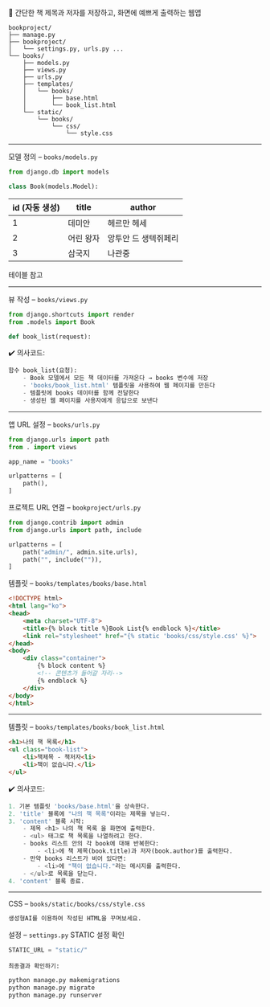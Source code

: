 🔹 간단한 책 제목과 저자를 저장하고, 화면에 예쁘게 출력하는 웹앱
```
bookproject/
├── manage.py
├── bookproject/
│   └── settings.py, urls.py ...
└── books/
    ├── models.py
    ├── views.py
    ├── urls.py
    ├── templates/
    │   └── books/
    │       ├── base.html
    │       └── book_list.html
    └── static/
        └── books/
            └── css/
                └── style.css
```
---
모델 정의 – `books/models.py`
```python
from django.db import models

class Book(models.Model):
```

| id (자동 생성) | title | author      |
| ---------- | ----- | ----------- |
| 1          | 데미안   | 헤르만 헤세      |
| 2          | 어린 왕자 | 앙투안 드 생텍쥐페리 |
| 3          | 삼국지   | 나관중         |
테이블 참고

---
뷰 작성 – `books/views.py`
```python
from django.shortcuts import render
from .models import Book

def book_list(request):
```

✔️ 의사코드:
```python
함수 book_list(요청):
    - Book 모델에서 모든 책 데이터를 가져온다 → books 변수에 저장
    - 'books/book_list.html' 템플릿을 사용하여 웹 페이지를 만든다
    - 템플릿에 books 데이터를 함께 전달한다
    - 생성된 웹 페이지를 사용자에게 응답으로 보낸다
```
---
앱 URL 설정 – `books/urls.py`
```python
from django.urls import path
from . import views

app_name = "books"

urlpatterns = [
    path(),
]
```

프로젝트 URL 연결 – `bookproject/urls.py`
```python
from django.contrib import admin
from django.urls import path, include

urlpatterns = [
    path("admin/", admin.site.urls),
    path("", include("")),
]
```

템플릿 – `books/templates/books/base.html`
```html
<!DOCTYPE html>
<html lang="ko">
<head>
    <meta charset="UTF-8">
    <title>{% block title %}Book List{% endblock %}</title>
    <link rel="stylesheet" href="{% static 'books/css/style.css' %}">
</head>
<body>
    <div class="container">
        {% block content %}
        <!-- 콘텐츠가 들어갈 자리-->
        {% endblock %}
    </div>
</body>
</html>
```


---
템플릿 – `books/templates/books/book_list.html`
```html
<h1>나의 책 목록</h1>
<ul class="book-list">
    <li>책제목 - 책저자<li>
    <li>책이 없습니다.</li>
</ul>
```

✔️ 의사코드:
```python
1. 기본 템플릿 'books/base.html'을 상속한다.
2. 'title' 블록에 "나의 책 목록"이라는 제목을 넣는다.
3. 'content' 블록 시작:
    - 제목 <h1> 나의 책 목록 을 화면에 출력한다.
    - <ul> 태그로 책 목록을 나열하려고 한다.
    - books 리스트 안의 각 book에 대해 반복한다:
        - <li>에 책 제목(book.title)과 저자(book.author)를 출력한다. 
    - 만약 books 리스트가 비어 있다면:
        - <li>에 "책이 없습니다."라는 메시지를 출력한다.    
    - </ul>로 목록을 닫는다.  
4. 'content' 블록 종료.
```
---

CSS – `books/static/books/css/style.css`
```css
생성형AI를 이용하여 작성된 HTML을 꾸며보세요.
```

설정 – `settings.py` STATIC 설정 확인
```python
STATIC_URL = "static/"
```

`최종결과 확인하기:`
```bash
python manage.py makemigrations
python manage.py migrate
python manage.py runserver
```

